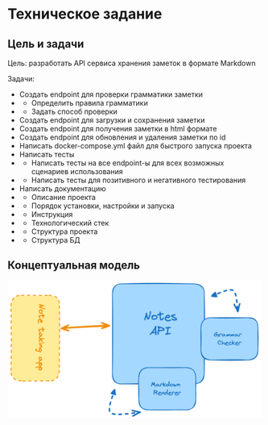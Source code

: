 # Техническое задание

## Цель и задачи

Цель: разработать API сервиса хранения заметок в формате Markdown

Задачи:
- Создать endpoint для проверки грамматики заметки
- - Определить правила грамматики
- - Задать способ проверки
- Создать endpoint для загрузки и сохранения заметки
- Создать endpoint для получения заметки в html формате
- Создать endpoint для обновления и удаления заметки по id
- Написать docker-compose.yml файл для быстрого запуска проекта
- Написать тесты
- - Написать тесты на все endpoint-ы для всех возможных сценариев использования
- - Написать тесты для позитивного и негативного тестирования
- Написать документацию
- - Описание проекта
- - Порядок установки, настройки и запуска
- - Инструкция
- - Технологический стек
- - Структура проекта
- - Структура БД


## Концептуальная модель

![conceptual-model](./markdown-note-taking-app-tymi3.png)